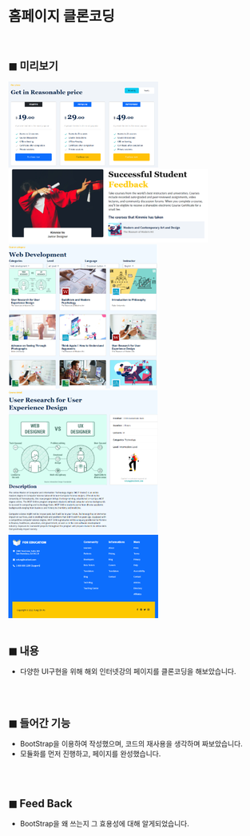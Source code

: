 ﻿# 홈페이지 클론코딩

<br>

## ◼ 미리보기
<img src="./thumsnail_imgs/page2.png" width="300">
<img src="./thumsnail_imgs/page5.png" width="400px">
<img src="./thumsnail_imgs/page5_card.png" width="300px">
<img src="./thumsnail_imgs/page6.png" width="300px">
<img src="./thumsnail_imgs/page1_footer.png" width="300">


<br>
<br>

## ◼ 내용
- 다양한 UI구현을 위해 해외 인터넷강의 페이지를 클론코딩을 해보았습니다.

<br><br>

## ◼ 들어간 기능
- BootStrap을 이용하여 작성했으며, 코드의 재사용을 생각하며 짜보았습니다.
- 모듈화를 먼저 진행하고, 페이지를 완성했습니다.

<br><br>

## ◼ Feed Back
- BootStrap을 왜 쓰는지 그 효용성에 대해 알게되었습니다.